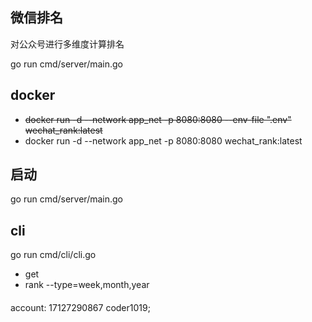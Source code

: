 ## 微信排名
对公众号进行多维度计算排名

go run cmd/server/main.go

## docker 
  * ~~docker run -d --network app_net -p 8080:8080 --env-file ".env" wechat_rank:latest~~
  * docker run -d --network app_net -p 8080:8080  wechat_rank:latest
  
## 启动
go run cmd/server/main.go
## cli
go run cmd/cli/cli.go
 - get 
 - rank --type=week,month,year

#### 
account:
17127290867
coder1019;